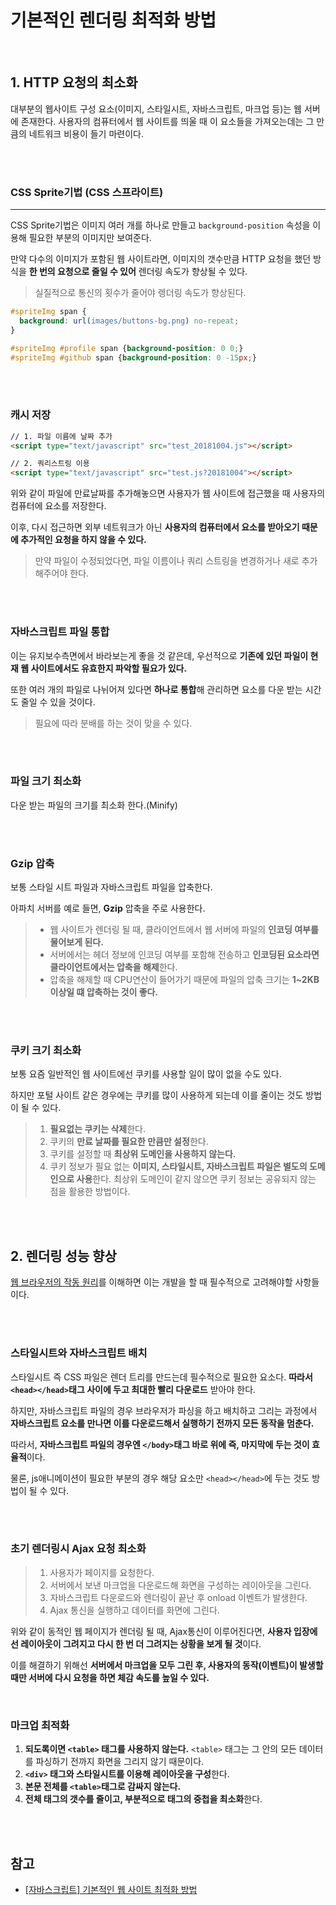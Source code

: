 # 기본적인 렌더링 최적화 방법

</br>

## 1. HTTP 요청의 최소화

대부분의 웹사이트 구성 요소(이미지, 스타일시트, 자바스크립트, 마크업 등)는 웹 서버에 존재한다.
사용자의 컴퓨터에서 웹 사이트를 띄울 때 이 요소들을 가져오는데는 그 만큼의 네트워크 비용이 들기 마련이다. 

</br>
</br>

### CSS Sprite기법 (CSS 스프라이트)

***

CSS Sprite기법은 이미지 여러 개를 하나로 만들고 `background-position` 속성을 이용해 필요한 부분의 이미지만 보여준다.

만약 다수의 이미지가 포함된 웹 사이트라면, 이미지의 갯수만큼 HTTP 요청을 했던 방식을 **한 번의 요청으로 줄일 수 있어** 렌더링 속도가 향상될 수 있다.

> 실질적으로 통신의 횟수가 줄어야 렝더링 속도가 향상된다.

```css
#spriteImg span {
  background: url(images/buttons-bg.png) no-repeat;
}

#spriteImg #profile span {background-position: 0 0;}
#spriteImg #github span {background-position: 0 -15px;}
```

</br>
</br>

### 캐시 저장

```html
// 1. 파일 이름에 날짜 추가
<script type="text/javascript" src="test_20181004.js"></script>

// 2. 쿼리스트링 이용
<script type="text/javascript" src="test.js?20181004"></script>
```

위와 같이 파일에 만료날짜를 추가해놓으면 사용자가 웹 사이트에 접근했을 때 사용자의 컴퓨터에 요소를 저장한다.

이후, 다시 접근하면 외부 네트워크가 아닌 **사용자의 컴퓨터에서 요소를 받아오기 때문에 추가적인 요청을 하지 않을 수 있다.**

> 만약 파일이 수정되었다면, 파일 이름이나 쿼리 스트링을 변경하거나 새로 추가해주어야 한다.

</br>
</br>

### 자바스크립트 파일 통합

이는 유지보수측면에서 바라보는게 좋을 것 같은데, 우선적으로 **기존에 있던 파일이 현재 웹 사이트에서도 유효한지 파악할 필요가 있다.**

또한 여러 개의 파일로 나뉘어져 있다면 **하나로 통합**해 관리하면 요소를 다운 받는 시간도 줄일 수 있을 것이다.

> 필요에 따라 분배를 하는 것이 맞을 수 있다.

</br>
</br>

### 파일 크기 최소화

다운 받는 파일의 크기를 최소화 한다.(Minify)

</br>
</br>

### Gzip 압축

보통 스타일 시트 파일과 자바스크립트 파일을 압축한다.

아파치 서버를 예로 들면, **Gzip** 압축을 주로 사용한다.

> * 웹 사이트가 렌더링 될 때, 클라이언트에서 웹 서버에 파일의 **인코딩 여부를 물어보게 된다.**
> * 서버에서는 헤더 정보에 인코딩 여부를 포함해 전송하고 **인코딩된 요소라면 클라이언트에서는 압축을 해제**한다.
> * 압축을 해제할 때 CPU연산이 들어가기 때문에 파일의 압축 크기는 **1~2KB 이상일 떄 압축하는 것이 좋다.**

</br>
</br>

### 쿠키 크기 최소화

보통 요즘 일반적인 웹 사이트에선 쿠키를 사용할 일이 많이 없을 수도 있다.

하지만 포털 사이트 같은 경우에는 쿠키를 많이 사용하게 되는데 이를 줄이는 것도 방법이 될 수 있다.

> 1. **필요없는 쿠키는 삭제**한다.
> 2. 쿠키의 **만료 날짜를 필요한 만큼만 설정**한다.
> 3. 쿠키를 설정할 때 **최상위 도메인을 사용하지 않는다.**
> 4. 쿠키 정보가 필요 없는 **이미지, 스타일시트, 자바스크립트 파일은 별도의 도메인으로 사용**한다. 최상위 도메인이 같지 않으면 쿠키 정보는 공유되지 않는 점을 활용한 방법이다.

</br>
</br>

## 2. 렌더링 성능 향상

[웹 브라우저의 작동 원리](https://github.com/SeonHyungJo/FrontEnd-Dev/blob/performance/Browser/%EC%9B%B9_%EB%B8%8C%EB%9D%BC%EC%9A%B0%EC%A0%80_%EC%9E%91%EB%8F%99_%EC%9B%90%EB%A6%AC.md)를 이해하면 이는 개발을 할 때 필수적으로 고려해야할 사항들이다.

</br>
</br>

### 스타일시트와 자바스크립트 배치

스타일시트 즉 CSS 파일은 렌더 트리를 만드는데 필수적으로 필요한 요소다. **따라서 `<head></head>`태그 사이에 두고 최대한 빨리 다운로드** 받아야 한다.

하지만, 자바스크립트 파일의 경우 브라우저가 파싱을 하고 배치하고 그리는 과정에서 **자바스크립트 요소를 만나면 이를 다운로드해서 실행하기 전까지 모든 동작을 멈춘다.**

따라서, **자바스크립트 파일의 경우엔 `</body>`태그 바로 위에 즉, 마지막에 두는 것이 효율적**이다.

물론, js애니메이션이 필요한 부분의 경우 해당 요소만 `<head></head>`에 두는 것도 방법이 될 수 있다.

</br>
</br>

### 초기 렌더링시 Ajax 요청 최소화

> 1. 사용자가 페이지를 요청한다.
> 2. 서버에서 보낸 마크업을 다운로드해 화면을 구성하는 레이아웃을 그린다.
> 3. 자바스크립트 다운로드와 렌더링이 끝난 후 onload 이벤트가 발생한다.
> 4. Ajax 통신을 실행하고 데이터를 화면에 그린다.

위와 같이 동적인 웹 페이지가 렌더링 될 때, Ajax통신이 이루어진다면, **사용자 입장에선 레이아웃이 그려지고 다시 한 번 더 그려지는 상황을 보게 될 것**이다.

이를 해결하기 위해선 **서버에서 마크업을 모두 그린 후, 사용자의 동작(이벤트)이 발생할 때만 서버에 다시 요청을 하면 체감 속도를 높일 수 있다.**

</br>

### 마크업 최적화

1. **되도록이면 `<table>` 태그를 사용하지 않는다.** `<table>` 태그는 그 안의 모든 데이터를 파싱하기 전까지 화면을 그리지 않기 때문이다.
2. **`<div>` 태그와 스타일시트를 이용해 레이아웃을 구성**한다.
3. **본문 전체를 `<table>`태그로 감싸지 않는다.**
4. **전체 태그의 갯수를 줄이고, 부분적으로 태그의 중첩을 최소화**한다.

</br>
</br>

## 참고

* [[자바스크립트] 기본적인 웹 사이트 최적화 방법](http://12bme.tistory.com/128)

